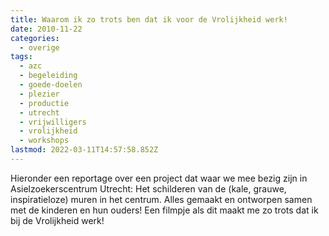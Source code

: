 ```yaml
---
title: Waarom ik zo trots ben dat ik voor de Vrolijkheid werk!
date: 2010-11-22
categories:
  - overige
tags:
  - azc
  - begeleiding
  - goede-doelen
  - plezier
  - productie
  - utrecht
  - vrijwilligers
  - vrolijkheid
  - workshops
lastmod: 2022-03-11T14:57:58.852Z
---
```


Hieronder een reportage over een project dat waar we mee bezig zijn in Asielzoekerscentrum Utrecht: Het schilderen van de (kale, grauwe, inspiratieloze) muren in het centrum. Alles gemaakt en ontworpen samen met de kinderen en hun ouders! Een filmpje als dit maakt me zo trots dat ik bij de Vrolijkheid werk!
